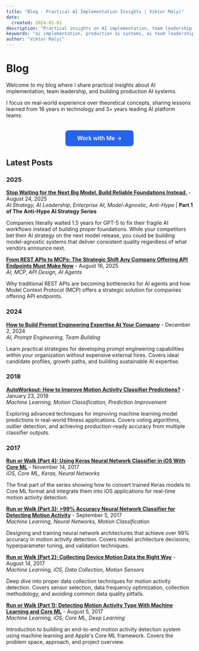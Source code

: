 ```yaml
---
title: "Blog - Practical AI Implementation Insights | Viktor Malyi"
date:
  created: 2024-01-01
description: "Practical insights on AI implementation, team leadership, and building production AI systems from 16 years in tech. Real-world lessons on AI platform development, MLOps, model deployment, and organizational AI adoption."
keywords: "ai implementation, production ai systems, ai team leadership, mlops, ai platform development, ai engineering blog, practical ai, ai adoption, model deployment, ai strategy"
author: "Viktor Malyi"
---
```


# Blog

Welcome to my blog where I share practical insights about AI implementation, team leadership, and building production AI systems.

I focus on real-world experience over theoretical concepts, sharing lessons learned from 16 years in technology and 3+ years leading AI platform teams.

<div style="text-align: center; margin: 2rem 0;">
  <a href="https://practical-ai-leadership.com" target="_blank" rel="noopener noreferrer" style="display: inline-block; padding: 0.75rem 2rem; background-color: #2563eb; color: white; text-decoration: none; border-radius: 0.5rem; font-weight: 600; font-size: 1.1em; transition: background-color 0.2s;">Work with Me →</a>
</div>

## Latest Posts

### 2025

**[Stop Waiting for the Next Big Model. Build Reliable Foundations Instead.](stop-waiting-for-the-next-big-model-build-reliable-foundations-instead.md)** - August 24, 2025  
*AI Strategy, AI Leadership, Enterprise AI, Model-Agnostic, Anti-Hype* | **Part 1 of The Anti-Hype AI Strategy Series**

Companies literally waited 1.5 years for GPT-5 to fix their fragile AI workflows instead of building proper foundations. While your competitors bet their AI strategy on the next model release, you could be building model-agnostic systems that deliver consistent quality regardless of what vendors announce next.

**[From REST APIs to MCPs: The Strategic Shift Any Company Offering API Endpoints Must Make Now](from-rest-apis-to-mcps-strategic-shift-any-company-offerring-api-endpoints-must-make-now.md)** - August 16, 2025  
*AI, MCP, API Design, AI Agents*

Why traditional REST APIs are becoming bottlenecks for AI agents and how Model Context Protocol (MCP) offers a strategic solution for companies offering API endpoints.

### 2024

**[How to Build Prompt Engineering Expertise At Your Company](how-to-build-prompt-engineering-expertise.md)** - December 2, 2024  
*AI, Prompt Engineering, Team Building*

Learn practical strategies for developing prompt engineering capabilities within your organization without expensive external hires. Covers ideal candidate profiles, growth paths, and building sustainable AI expertise.

### 2018

**[AutoWorkout: How to Improve Motion Activity Classifier Predictions?](autoworkout-improve-prediction-accuracy.md)** - January 23, 2018  
*Machine Learning, Motion Classification, Prediction Improvement*

Exploring advanced techniques for improving machine learning model predictions in real-world fitness applications. Covers voting algorithms, outlier detection, and achieving production-ready accuracy from multiple classifier outputs.

### 2017

**[Run or Walk (Part 4): Using Keras Neural Network Classifier in iOS With Core ML](run-or-walk-part-4.md)** - November 14, 2017  
*iOS, Core ML, Keras, Neural Networks*

The final part of the series showing how to convert trained Keras models to Core ML format and integrate them into iOS applications for real-time motion activity detection.

**[Run or Walk (Part 3): >99% Accuracy Neural Network Classifier for Detecting Motion Activity](run-or-walk-part-3.md)** - September 5, 2017  
*Machine Learning, Neural Networks, Motion Classification*

Designing and training neural network architectures that achieve over 99% accuracy in motion activity detection. Covers model architecture decisions, hyperparameter tuning, and validation techniques.

**[Run or Walk (Part 2): Collecting Device Motion Data the Right Way](run-or-walk-part-2.md)** - August 14, 2017  
*Machine Learning, iOS, Data Collection, Motion Sensors*

Deep dive into proper data collection techniques for motion activity detection. Covers sensor selection, data frequency optimization, collection methodology, and avoiding common data quality pitfalls.

**[Run or Walk (Part 1): Detecting Motion Activity Type With Machine Learning and Core ML](run-or-walk-part-1.md)** - August 5, 2017  
*Machine Learning, iOS, Core ML, Deep Learning*

Introduction to building an end-to-end motion activity detection system using machine learning and Apple's Core ML framework. Covers the problem space, approach, and project overview.

